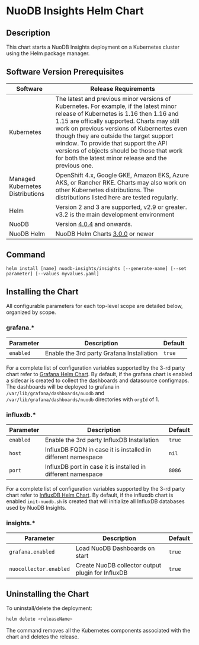# NuoDB Insights Helm Chart

## Description

This chart starts a NuoDB Insights deployment on a Kubernetes cluster using the Helm package manager.

## Software Version Prerequisites

| Software   | Release Requirements                           | 
|------------|------------------------------------------------|
| Kubernetes |  The latest and previous minor versions of Kubernetes. For example, if the latest minor release of Kubernetes is 1.16 then 1.16 and 1.15 are offically supported. Charts may still work on previous versions of Kubernertes even though they are outside the target support window. To provide that support the API versions of objects should be those that work for both the latest minor release and the previous one.|
| Managed Kubernetes Distributions |  OpenShift 4.x, Google GKE, Amazon EKS, Azure AKS, or Rancher RKE. Charts may also work on other Kubernetes distributions. The distributions listed here are tested regularly. |
| Helm       |  Version 2 and 3 are supported, v2.9 or greater. v3.2 is the main development environment   |
| NuoDB      |  Version [4.0.4](https://hub.docker.com/r/nuodb/nuodb-ce/tags) and onwards. |
| NuoDB Helm | NuoDB Helm Charts [3.0.0](https://github.com/nuodb/nuodb-helm-charts) or newer |

## Command

```
helm install [name] nuodb-insights/insights [--generate-name] [--set parameter] [--values myvalues.yaml]
```

## Installing the Chart

All configurable parameters for each top-level scope are detailed below, organized by scope.

### grafana.*

| Parameter | Description | Default |
| ----- | ----------- | ------ |
| `enabled` | Enable the 3rd party Grafana Installation | `true` |

For a complete list of configuration variables supported by the 3-rd party chart refer to [Grafana Helm Chart](https://github.com/grafana/helm-charts/tree/main/charts/grafana).
By default, if the grafana chart is enabled a sidecar is created to collect the dashboards and datasource configmaps.
The dashboards will be deployed to grafana in `/var/lib/grafana/dashboards/nuodb` and `/var/lib/grafana/dashboards/nuodb` directories with `orgId` of 1.

### influxdb.*

| Parameter | Description | Default |
| ----- | ----------- | ------ |
| `enabled` | Enable the 3rd party InfluxDB Installation | `true` |
| `host` | InfluxDB FQDN in case it is installed in different namespace | `nil` |
| `port` | InfluxDB port in case it is installed in different namespace | `8086` |

For a complete list of configuration variables supported by the 3-rd party chart refer to [InfluxDB Helm Chart](https://github.com/influxdata/helm-charts/tree/master/charts/influxdb).
By default, if the influxdb chart is enabled `init-nuodb.sh` is created that will initialize all InfluxDB databases used by NuoDB Insights.

### insights.*

| Parameter | Description | Default |
| ----- | ----------- | ------ |
| `grafana.enabled` | Load NuoDB Dashboards on start | `true` |
| `nuocollector.enabled` | Create NuoDB collector output plugin for InfluxDB | `true` |


## Uninstalling the Chart

To uninstall/delete the deployment:

```bash
helm delete <releaseName>
```

The command removes all the Kubernetes components associated with the chart and deletes the release.
